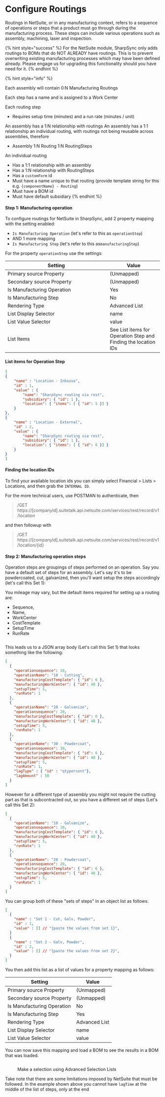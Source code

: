 # Configure Routings

Routings in NetSuite, or in any manufacturing context, refers to a sequence of operations or steps that a product must go through during the manufacturing process. These steps can include various operations such as assembly, machining, laser and inspection.

{% hint style="success" %}
For the NetSuite module, SharpSync only adds routings to BOMs that do NOT ALREADY have routings. This is to prevent overwriting existing manufacturing processes which may have been defined already. Please engage us for upgrading this functionality should you have need for it.
{% endhint %}

{% hint style="info" %}


Each assembly will contain 0:N Manufacturing Routings

Each step has a name and is assigned to a Work Center

Each routing step

* Requires setup time (minutes) and a run rate (minutes / unit)

An assembly has a 1:N relationship with routings An assembly has a 1:1 relationship an individual routing, with routings not being reusable across assemblies, therefore

* Assembly 1:N Routing 1:N RoutingSteps

An individual routing

* Has a 1:1 relationship with an assembly
* Has a 1:N relationship with RoutingSteps
* Has a `customForm` id
* Must have a name unique to that routing (provide template string for this e.g. `{componentName} - Routing`)
* Must have a BOM id
* Must have default subsidiary
{% endhint %}



#### Step 1: Manufacturing operation

To configure routings for NetSuite in SharpSync, add 2 property mapping with the setting enabled:

* `Is Manufacturing Operation` (let's refer to this as  `operationStep`)
* AND 1 more mapping
* `Is Manufacturing Step` (let's refer to this as`manufacturingStep`)

For the property `operationStep` use the settings:

<table><thead><tr><th width="317">Setting</th><th>Value</th></tr></thead><tbody><tr><td>Primary source Property</td><td>(Unmapped)</td></tr><tr><td>Secondary source Property</td><td>(Unmapped)</td></tr><tr><td>Is Manufacturing Operation</td><td>Yes</td></tr><tr><td>Is Manufacturing Step</td><td>No</td></tr><tr><td>Rendering Type</td><td>Advanced List</td></tr><tr><td>List Display Selector</td><td>name</td></tr><tr><td>List Value Selector</td><td>value</td></tr><tr><td>List Items</td><td>See List items for Operation Step and Finding the location IDs</td></tr></tbody></table>

#### List items for Operation Step

```json
[
{
    "name" : "Location - Inhouse",
    "id" : 1,
    "value" : {
        "name": "SharpSync routing via rest",
        "subsidiary": { "id": 1 },
        "location": { "items": [ { "id": 5 }] }
    }
},
{
    "name" : "Location - External",
    "id" : 2,
    "value" : {
        "name": "SharpSync routing via rest",
        "subsidiary": { "id": 1 },
        "location": { "items": [ { "id": 6 }] }
    }
}
]
```

#### Finding the location IDs

To find your available location ids you can simply select Financial > Lists > Locations, and then grab the `INTERNAL ID`.

For the more technical users, use POSTMAN to authenticate, then

> /GET https://\[companyId].suitetalk.api.netsuite.com/services/rest/record/v1/location

and then followup with

> /GET https://\[companyId].suitetalk.api.netsuite.com/services/rest/record/v1/location/{id}

#### Step 2: Manufacturing operation steps

Operation steps are groupings of steps performed on an operation. Say you have a default set of steps for an assembly. Let's say it's to be powdercoated, cut, galvanized, then you'll want setup the steps accordingly (let's call this Set 1):

You mileage may vary, but the default items required for setting up a routing are:

* Sequence,
* Name,
* WorkCenter
* CostTemplate
* SetupTime
* RunRate

<figure><img src="../../.gitbook/assets/netsuite_routing_steps.png" alt=""><figcaption></figcaption></figure>

This leads us to a JSON array body (Let's call this Set 1) that looks something like the following:

```json
[
  {
    "operationsequence": 10,
    "operationName": "10 - Cutting",
    "manufacturingCostTemplate": { "id": 6 },
    "manufacturingWorkCenter": { "id": 48 },
    "setupTime": 5,
    "runRate": 1
  },
  {
    "operationName": "20 - Galvanize",
    "operationsequence": 20,
    "manufacturingCostTemplate": { "id": 6 },
    "manufacturingWorkCenter": { "id": 48 },
    "setupTime": 5,
    "runRate": 1
  },
  {
    "operationName": "30 - Powdercoat",
    "operationsequence": 30,
    "manufacturingCostTemplate": { "id": 6 },
    "manufacturingWorkCenter": { "id": 48 },
    "setupTime": 5,
    "runRate": 1,
    "lagType" : { "id" : "qtypercent"},
    "lagAmount" : 50
  }
]
```

However for a different type of assembly you might not require the cutting part as that is subcontracted out, so you have a different set of steps (Let's call this Set 2):

```json
[ 
  {
    "operationName": "10 - Galvanize",
    "operationsequence": 10,
    "manufacturingCostTemplate": { "id": 6 },
    "manufacturingWorkCenter": { "id": 48 },
    "setupTime": 5,
    "runRate": 1
  },
  {
    "operationName": "20 - Powdercoat",
    "operationsequence": 20,
    "manufacturingCostTemplate": { "id": 6 },
    "manufacturingWorkCenter": { "id": 48 },
    "setupTime": 5,
    "runRate": 1
  }
]
```

You can group both of these "sets of steps" in an object list as follows:

```json
[
  {
    "name" : "Set 1 - Cut, Galv, Powder",
    "id" : 1,
    "value" : [] // "{paste the values from set 1}",
  }
  {
    "name" : "Set 2 - Galv, Powder",
    "id" : 2,
    "value" : [] // "{paste the values from set 2}",
  }
]
```

You then add this list as a list of values for a property mapping as follows:

| Setting                    | Value         |
| -------------------------- | ------------- |
| Primary source Property    | (Unmapped)    |
| Secondary source Property  | (Unmapped)    |
| Is Manufacturing Operation | No            |
| Is Manufacturing Step      | Yes           |
| Rendering Type             | Advanced List |
| List Display Selector      | name          |
| List Value Selector        | value         |

You can now save this mapping and load a BOM to see the results in a BOM that was loaded.

<figure><img src="../../.gitbook/assets/netsuite_select_routing_steps.png" alt=""><figcaption><p>Make a selection using Advanced Selection Lists</p></figcaption></figure>



Take note that there are some limitations imposed by NetSuite that must be followed. In the example shown above you cannot have `lagTime` at the middle of the list of steps, only at the end

